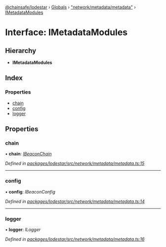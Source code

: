 [@chainsafe/lodestar](../README.md) › [Globals](../globals.md) › ["network/metadata/metadata"](../modules/_network_metadata_metadata_.md) › [IMetadataModules](_network_metadata_metadata_.imetadatamodules.md)

# Interface: IMetadataModules

## Hierarchy

* **IMetadataModules**

## Index

### Properties

* [chain](_network_metadata_metadata_.imetadatamodules.md#chain)
* [config](_network_metadata_metadata_.imetadatamodules.md#config)
* [logger](_network_metadata_metadata_.imetadatamodules.md#logger)

## Properties

###  chain

• **chain**: *[IBeaconChain](_chain_interface_.ibeaconchain.md)*

*Defined in [packages/lodestar/src/network/metadata/metadata.ts:15](https://github.com/ChainSafe/lodestar/blob/34417abad/packages/lodestar/src/network/metadata/metadata.ts#L15)*

___

###  config

• **config**: *IBeaconConfig*

*Defined in [packages/lodestar/src/network/metadata/metadata.ts:14](https://github.com/ChainSafe/lodestar/blob/34417abad/packages/lodestar/src/network/metadata/metadata.ts#L14)*

___

###  logger

• **logger**: *ILogger*

*Defined in [packages/lodestar/src/network/metadata/metadata.ts:16](https://github.com/ChainSafe/lodestar/blob/34417abad/packages/lodestar/src/network/metadata/metadata.ts#L16)*

